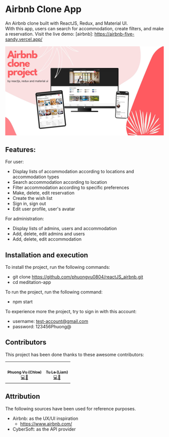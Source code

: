 # Airbnb Clone App

An Airbnb clone built with ReactJS, Redux, and Material UI. <br/>
With this app, users can search for accommodation, create filters, and make a reservation.
Visit the live demo: [airbnb]: https://airbnb-five-sandy.vercel.app/

![](src/assets/images/demo.jpg)

## Features:

For user:

-   Display lists of accommodation according to locations and accommodation types
-   Search accommodation according to location
-   Filter accommodation according to specific preferences
-   Make, delete, edit reservation
-   Create the wish list
-   Sign in, sign out
-   Edit user profile, user's avatar

For administration:

-   Display lists of admins, users and accommodation
-   Add, delete, edit admins and users
-   Add, delete, edit accommodation

## Installation and execution

To install the project, run the following commands:

-   git clone https://github.com/phuongvu0804/reactJS_airbnb.git
-   cd meditation-app

To run the project, run the following command:

-   npm start

To experience more the project, try to sign in with this account:

-   username: test-account@gmail.com
-   password: 123456Phuong@

## Contributors

This project has been done thanks to these awesome contributors:

<table>
  <tr>
    <!-- Phuong Vu -->
    <td align="center"><a href="https://github.com/phuongvu0804"><img src="https://avatars.githubusercontent.com/u/99994868?v=4" width="85px;" alt=""/><br /><sub><b>Phuong Vu (Chloe)</b></sub></a><br /><a href="https://github.com/scoobytux/movielab/commits?author=phuongvu0804" title="Code">💻</a><a href="https://github.com/scoobytux/movielab/commits?author=phuongvu0804" title="Documentation">📖</a></td>
    <!-- Tu Le -->
    <td align="center"><a href="https://github.com/scoobytux"><img src="https://avatars.githubusercontent.com/u/72339711?v=4" width="85px;" alt=""/><br /><sub><b>Tu Le (Liam)</b></sub></a><br /><a href="https://github.com/scoobytux/movielab/commits?author=scoobytux" title="Code">💻</a><a href="https://github.com/scoobytux/movielab/commits?author=scoobytux" title="Documentation">📖</a></td>
  </tr>
</table>

## Attribution

The following sources have been used for reference purposes.

-   Airbnb: as the UX/UI inspiration
    -   https://www.airbnb.com/
-   CyberSoft: as the API provider
